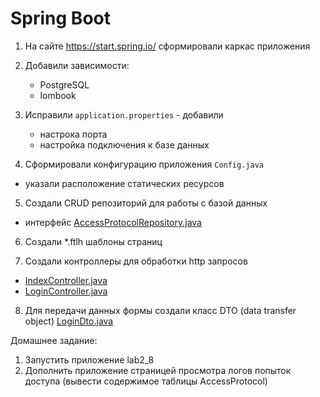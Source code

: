 # Spring Boot

1. На сайте
https://start.spring.io/ сформировали каркас приложения

2. Добавили зависимости:
   - PostgreSQL
   - lombook

3. Исправили `application.properties` - добавили
    - настрока порта
    - настройка подключения к базе данных

4. Сформировали конфигурацию приложения `Config.java` 
 - указали расположение статических ресурсов

5. Создали CRUD репозиторий для работы с базой данных
 - интерфейс [AccessProtocolRepository.java](src%2Fmain%2Fjava%2Fru%2Fitis%2Flab2_8%2Frepository%2FAccessProtocolRepository.java)

6. Создали *.ftlh шаблоны страниц

7. Создали контроллеры для обработки http запросов
 - [IndexController.java](src%2Fmain%2Fjava%2Fru%2Fitis%2Flab2_8%2Fcontrollers%2FIndexController.java)
 - [LoginController.java](src%2Fmain%2Fjava%2Fru%2Fitis%2Flab2_8%2Fcontrollers%2FLoginController.java)

8. Для передачи данных формы создали класс DTO (data transfer object)
 [LoginDto.java](src%2Fmain%2Fjava%2Fru%2Fitis%2Flab2_8%2Fdto%2FLoginDto.java)

Домашнее задание:
1. Запустить приложение lab2_8
2. Дополнить приложение страницей просмотра логов попыток доступа
   (вывести содержимое таблицы AccessProtocol)